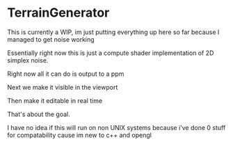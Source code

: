 # TerrainGenerator

This is currently a WIP, im just putting everything up here so far because I managed to get noise working

Essentially right now this is just a compute shader implementation of 2D simplex noise.

Right now all it can do is output to a ppm

Next we make it visible in the viewport

Then make it editable in real time

That's about the goal.


I have no idea if this will run on non UNIX systems because i've done 0 stuff for compatability cause im new to c++ and opengl

